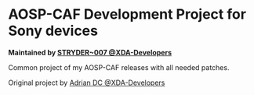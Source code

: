 # AOSP-CAF Development Project for Sony devices
<b>Maintained by [STRYDER~007 @XDA-Developers](http://forum.xda-developers.com/member.php?u=5262839)</b>

Common project of my AOSP-CAF releases with all needed patches.<br />

Original project by [Adrian DC @XDA-Developers](http://forum.xda-developers.com/member.php?u=2233641)<br />
